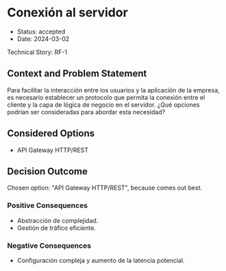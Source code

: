 # Conexión al servidor

* Status: accepted
* Date: 2024-03-02

Technical Story: RF-1

## Context and Problem Statement

Para facilitar la interacción entre los usuarios y la aplicación de la empresa, es necesario establecer un protocolo que permita la conexión entre el cliente y la capa de lógica de negocio en el servidor. ¿Qué opciones podrían ser consideradas para abordar esta necesidad?

## Considered Options

* API Gateway HTTP/REST

## Decision Outcome

Chosen option: "API Gateway HTTP/REST", because comes out best.

### Positive Consequences

* Abstracción de complejidad.
* Gestión de tráfico eficiente.

### Negative Consequences

* Configuración compleja y aumento de la latencia potencial.
